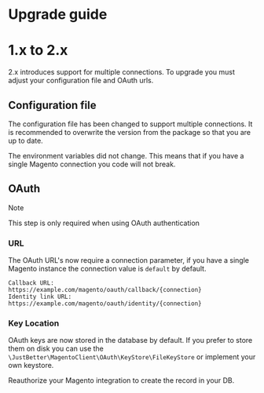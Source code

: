 # Upgrade guide

# 1.x to 2.x

2.x introduces support for multiple connections. To upgrade you must adjust your configuration file and OAuth urls.

## Configuration file

The configuration file has been changed to support multiple connections.
It is recommended to overwrite the version from the package so that you are up to date.

The environment variables did not change.
This means that if you have a single Magento connection you code will not break.

## OAuth

> [!NOTE]
> This step is only required when using OAuth authentication

### URL

The OAuth URL's now require a connection parameter, if you have a single Magento instance the connection value is `default` by default.

```
Callback URL:      https://example.com/magento/oauth/callback/{connection}
Identity link URL: https://example.com/magento/oauth/identity/{connection}
```

### Key Location

OAuth keys are now stored in the database by default.
If you prefer to store them on disk you can use the `\JustBetter\MagentoClient\OAuth\KeyStore\FileKeyStore` or implement your own keystore.

Reauthorize your Magento integration to create the record in your DB.
